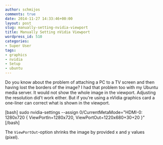 ```yaml
---
author: schmijos
comments: true
date: 2014-11-27 14:33:46+00:00
layout: post
slug: manually-setting-nvidia-viewport
title: Manually Setting nVidia Viewport
wordpress_id: 510
categories:
- Super User
tags:
- graphics
- nvidia
- Setup
- ubuntu
---
```


Do you know about the problem of attaching a PC to a TV screen and then having lost the borders of the image? I had that problem too with my Ubuntu media server. It would not show the whole image in the viewport. Adjusting the resolution did't work either. But if you're using a nVidia graphics card a one-liner can correct what is shown in the viewport.

[bash]
sudo nvidia-settings --assign 0/CurrentMetaMode="HDMI-0: 1280x720 { ViewPortIn=1280x720, ViewPortOut=1220x680+30+20 }"
[/bash]

The `ViewPortOut`-option shrinks the image by provided x and y values (pixel).
